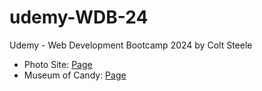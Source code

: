 # udemy-WDB-24
Udemy - Web Development Bootcamp 2024 by Colt Steele

* Photo Site: [Page](https://codepen.io/21SJ6/pen/ZEZKaob)<br>
* Museum of Candy: [Page](https://codepen.io/21SJ6/pen/eYoGrQZ)<br>
